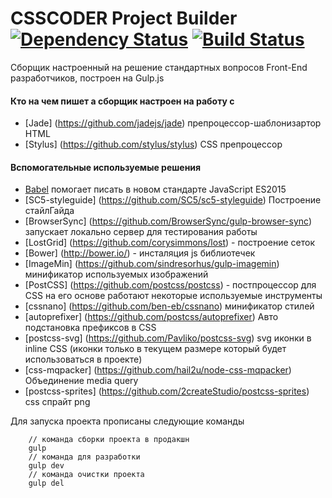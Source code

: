 # CSSCODER Project Builder  [![Dependency Status](https://gemnasium.com/csscoderRU/project-builder.svg)](https://gemnasium.com/csscoderRU/project-builder)  [![Build Status](https://travis-ci.org/csscoderRU/project-builder.svg)](https://travis-ci.org/csscoderRU/project-builder)

Сборщик настроенный на решение стандартных вопросов Front-End разработчиков, построен на Gulp.js

#### Кто на чем пишет а сборщик настроен на работу с 

* [Jade] (https://github.com/jadejs/jade) препроцессор-шаблонизартор HTML
* [Stylus] (https://github.com/stylus/stylus) CSS препроцессор

#### Вспомогательные используемые решения

* [Babel](https://github.com/babel/gulp-babel) помогает писать в новом стандарте JavaScript ES2015
* [SC5-styleguide] (https://github.com/SC5/sc5-styleguide) Построение стайлГайда
* [BrowserSync] (https://github.com/BrowserSync/gulp-browser-sync) запускает локально сервер для тестирования работы
* [LostGrid] (https://github.com/corysimmons/lost) - построение сеток
* [Bower] (http://bower.io/) - инсталяция js библиотечек
* [ImageMin] (https://github.com/sindresorhus/gulp-imagemin) минификатор используемых изображений
* [PostCSS] (https://github.com/postcss/postcss) - постпроцессор для CSS на его основе работают некоторые используемые инструменты
* [cssnano] (https://github.com/ben-eb/cssnano) минификатор стилей
* [autoprefixer] (https://github.com/postcss/autoprefixer) Авто подстановка префиксов в CSS
* [postcss-svg] (https://github.com/Pavliko/postcss-svg) svg иконки в inline CSS (иконки только в текущем размере который будет использоваться в проекте)
* [css-mqpacker] (https://github.com/hail2u/node-css-mqpacker) Объединение media query
* [postcss-sprites] (https://github.com/2createStudio/postcss-sprites) css спрайт png 


Для запуска проекта прописаны следующие команды 
		
		// команда сборки проекта в продакшн
		gulp
		// команда для разработки
		gulp dev
		// команда очистки проекта
		gulp del

